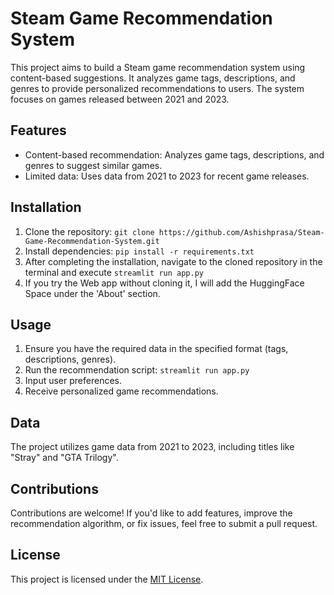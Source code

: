 # Steam Game Recommendation System

This project aims to build a Steam game recommendation system using content-based suggestions. It analyzes game tags, descriptions, and genres to provide personalized recommendations to users. The system focuses on games released between 2021 and 2023.

## Features

- Content-based recommendation: Analyzes game tags, descriptions, and genres to suggest similar games.
- Limited data: Uses data from 2021 to 2023 for recent game releases.
  
## Installation

1. Clone the repository: `git clone https://github.com/Ashishprasa/Steam-Game-Recommendation-System.git`
2. Install dependencies: `pip install -r requirements.txt`
3. After completing the installation, navigate to the cloned repository in the terminal and execute `streamlit run app.py`
4. If you try the Web app without cloning it, I will add the HuggingFace Space under the 'About' section.


## Usage

1. Ensure you have the required data in the specified format (tags, descriptions, genres).
2. Run the recommendation script: `streamlit run app.py`
3. Input user preferences.
4. Receive personalized game recommendations.

## Data

The project utilizes game data from 2021 to 2023, including titles like "Stray" and "GTA Trilogy".

## Contributions

Contributions are welcome! If you'd like to add features, improve the recommendation algorithm, or fix issues, feel free to submit a pull request.

## License

This project is licensed under the [MIT License](LICENSE).
